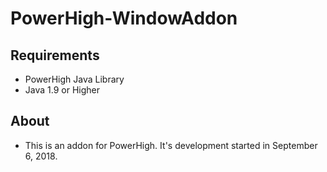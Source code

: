 # PowerHigh-WindowAddon

## Requirements
- PowerHigh Java Library
- Java 1.9 or Higher

## About
- This is an addon for PowerHigh. It's development started in September 6, 2018.
